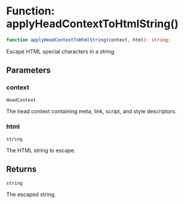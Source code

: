 # Function: applyHeadContextToHtmlString()

```ts
function applyHeadContextToHtmlString(context, html): string;
```

Escape HTML special characters in a string.

## Parameters

### context

`HeadContext`

The head context containing meta, link, script, and style descriptors.

### html

`string`

The HTML string to escape.

## Returns

`string`

The escaped string.
